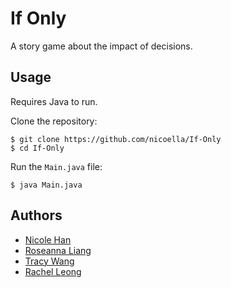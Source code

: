 # If Only
A story game about the impact of decisions.

## Usage
Requires Java to run.

Clone the repository:
```
$ git clone https://github.com/nicoella/If-Only
$ cd If-Only
```

Run the `Main.java` file:
```
$ java Main.java
```

## Authors
* [Nicole Han](https://github.com/nicoella)
* [Roseanna Liang](https://github.com/liros13)
* [Tracy Wang](https://github.com/teacycart)
* [Rachel Leong](https://github.com/rleong28)
